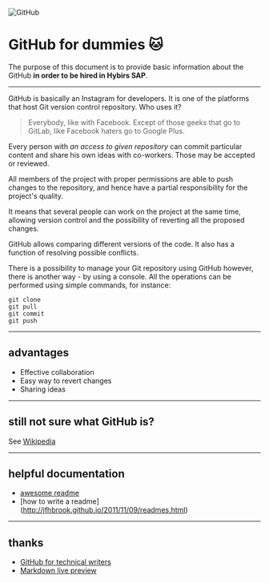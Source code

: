 ![GitHub](https://cdn4.iconfinder.com/data/icons/iconsimple-logotypes/512/github-512.png)

# GitHub for dummies :cat:

The purpose of this document is to provide basic information about the GitHub **in order to be hired in Hybirs SAP**. 

---- 
GitHub is basically an Instagram for developers. It is one of the platforms that host Git version control repository. Who uses it?

>Everybody, like with Facebook. Except of those geeks that go to GitLab, like Facebook haters go to Google Plus.

Every person with *an access to given repository* can commit particular content and share his own ideas with co-workers. Those may be accepted or reviewed. 

All members of the project with proper permissions are able to push changes to the repository, and hence have a partial responsibility for the project's quality. 

It means that several people can work on the project at the same time, allowing version control and the possibility of reverting all the proposed changes.

GitHub allows comparing different versions of the code. It also has a function of resolving possible conflicts. 

There is a possibility to manage your Git repository using GitHub however, there is another way - by using a console. All the operations can be performed using simple commands, for instance:

    git clone
    git pull
    git commit
    git push


----
## advantages

* Effective collaboration
* Easy way to revert changes 
* Sharing ideas

---- 
## still not sure what GitHub is?
See [Wikipedia](https://en.wikipedia.org/wiki/GitHub)

---- 
## helpful documentation
* [awesome readme](https://github.com/matiassingers/awesome-readme)
* [how to write a readme]
(http://jfhbrook.github.io/2011/11/09/readmes.html)

----
## thanks
* [GitHub for technical writers](https://github.com/Writers-Instagram/GitHub-for-technical-writers-WORKSHOP#glossary)
* [Markdown live preview](http://markdownlivepreview.com)
